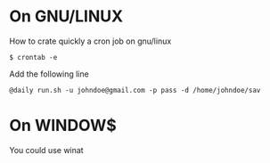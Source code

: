 # On GNU/LINUX #


How to crate quickly a cron job on gnu/linux
```
$ crontab -e
```

Add the following line
```
@daily run.sh -u johndoe@gmail.com -p pass -d /home/johndoe/sav
```


# On WINDOW$ #

You could use winat